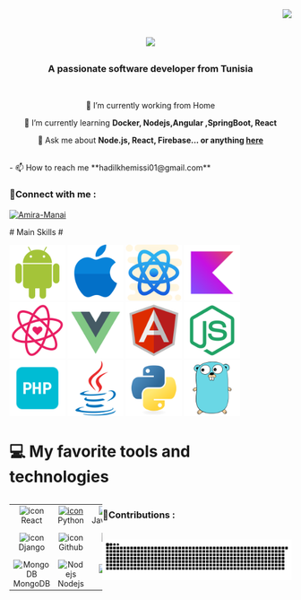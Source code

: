 <img align="right" src="https://visitor-badge.laobi.icu/badge?page_id=amira-1manai.amira-1manai" />

<h1 align="center">
    <img src="https://readme-typing-svg.herokuapp.com/?font=Righteous&size=35&center=true&vCenter=true&width=500&height=70&duration=4000&lines=Hi+There!+👋;+I'm+Amira+Manai!;" />
</h1>

<h3 align="center">A passionate software developer from Tunisia</h3>

<br/>

<div align="center">
 
 🔭 I’m currently working from Home
 
 🌱 I’m currently learning **Docker, Nodejs,Angular ,SpringBoot, React**

💬 Ask me about **Node.js, React, Firebase... or anything [here](https://github.com/amira-1manai/amira-1manai/issues)**



 </div>
 


</div>



<br/>
- 📫 How to reach me **hadilkhemissi01@gmail.com**

<h3 align="left"> 💬Connect with me :</h3>
<p align="left">
<a href="https://www.linkedin.com/in/amira-manai-a348ba286/" target="blank"><img align="center" src="https://raw.githubusercontent.com/rahuldkjain/github-profile-readme-generator/master/src/images/icons/Social/linked-in-alt.svg" alt="Amira-Manai" height="30" width="40" /></a>
</p>
# Main Skills #


<a href="https://developer.android.com/reference"><img src="./android-plain.svg" alt="android" height="100" title="Android reference"></a>
<a href="https://https://ios.cfw.guide/"><img src="./ios.svg" alt="ios" height="100" title="iOS reference"></a>
<a href="https://reactnative.dev/docs/getting-started"><img src="./react-native.svg" alt="react-native" height="100" title="React-Native documentation"></a>
<a href="https://kotlinlang.org/docs/home.html"><img src="./kotlin-original.svg" alt="kotlin" height="100" title="Kotlin documentation"></a>
<a href="https://legacy.reactjs.org/docs/getting-started.html"><img src="./react.svg" alt="react" height="100" title="React documentation"></a>
<a href="https://vuejs.org/guide/introduction.html"><img src="./vue.svg" alt="vue" height="100" title="Vue documentation"></a>
<a href="https://angular.io/start"><img src="./angular.svg" alt="angular" height="100" title="Angular documentation"></a>
<a href="https://nodejs.org/en/docs/guides"><img src="./node.svg" alt="node" height="100" title="Node documentation"></a>
<a href="https://www.php.net/manual/en/index.php"><img src="./php.png" alt="php" height="100" title="PHP documentation"></a>
<a href="https://docs.oracle.com/en/java/"><img src="./java-original.svg" alt="java" height="100" title="Java documentation"></a>
<a href="https://docs.python.org/3/library/index.html"><img src="./python-original.svg" alt="python" height="100" title="Python documentation"></a>
<a href="https://golang.org/doc/"><img src="./go-original.svg" alt="golang" height="100" title="Golang documentation"></a>
# 💻 My favorite tools and technologies
<div style="display: flex; align-items: flex-start; align: center">
<table align="center">
  <tr>
    <td align="center" width="96">
        <img src="https://techstack-generator.vercel.app/react-icon.svg" alt="icon" width="65" height="65" />
      <br>React
    </td>
    <td align="center" width="96">
      <a href="#macropower-tech">
        <img src="https://techstack-generator.vercel.app/python-icon.svg" alt="icon" width="65" height="65" />
      </a>
      <br>Python
    </td>
    <td align="center" width="96">
        <img src="https://techstack-generator.vercel.app/js-icon.svg" alt="icon" width="65" height="65" />
      <br>JavaScript
    </td>
    <td align="center" width="96">
        <img src="https://techstack-generator.vercel.app/cpp-icon.svg" alt="icon" width="65" height="65" />
      <br>C++
    </td>
    <td align="center" width="96">
        <img src="https://techstack-generator.vercel.app/webpack-icon.svg" alt="icon" width="65" height="65" />
      <br>Webpack
    </td>
    <td align="center" width="96">
        <img src="https://techstack-generator.vercel.app/mysql-icon.svg" alt="icon" width="65" height="65" />
      <br>MySQL
    </td>
    <td align="center" width="96">
        <img src="https://techstack-generator.vercel.app/ts-icon.svg" alt="icon" width="65" height="65" />
      <br>TypeScript
    </td>
    <td align="center" width="96">
        <img src="https://techstack-generator.vercel.app/aws-icon.svg" alt="icon" width="65" height="65" />
      <br>AWS
    </td>
    <td align="center" width="96">
        <img src="https://techstack-generator.vercel.app/csharp-icon.svg" alt="icon" width="65" height="65" />
      <br>C#
    </td>
  </tr>
  <tr>
  <td align="center" width="96">
        <img src="https://techstack-generator.vercel.app/django-icon.svg" alt="icon" width="65" height="65" />
      <br>Django
    <td align="center" width="96">
        <img src="https://techstack-generator.vercel.app/github-icon.svg" alt="icon" width="65" height="65" />
      <br>Github
    </td>
    <td align="center" width="96"> 
        <img src="https://user-images.githubusercontent.com/25181517/192108372-f71d70ac-7ae6-4c0d-8395-51d8870c2ef0.png" width="48" height="48" alt="Git" />
      <br>Git
    </td>
    <td align="center"  width="96">
        <img src="https://skillicons.dev/icons?i=laravel" width="48" height="48" alt="Laravel" />
      <br>Laravel
    </td>
    <td align="center"  width="96">
        <img src="https://skillicons.dev/icons?i=html" width="48" height="48" alt="HTML5" />
      <br>HTML5
    </td>
    <td align="center" width="96">
        <img src="https://skillicons.dev/icons?i=css" width="48" height="48" alt="css" />
      <br>CSS
    </td>
    <td align="center"  width="96">
        <img src="https://skillicons.dev/icons?i=bootstrap" width="48" height="48" alt="bootstrap" />
      <br>Bootstrap
    </td>
    <td align="center" width="96">
        <img src="https://skillicons.dev/icons?i=tailwind" width="48" height="48" alt="tailwind" />
      <br>Tailwind
    </td>
    <td align="center" width="96">
        <img src="https://skillicons.dev/icons?i=jquery" width="48" height="48" alt="jQuery" />
      <br>jQuery
    </td>
  </tr>
 <tr>
      <td align="center" width="96">
        <img src="https://skillicons.dev/icons?i=mongodb" width="48" height="48" alt="MongoDB" />
      <br>MongoDB
    </td>
        <td align="center" width="96">
        <img src="https://skillicons.dev/icons?i=nodejs" width="48" height="48" alt="Nodejs" />
      <br>Nodejs
      </td>
      </td>
    <td align="center" width="96">
        <img src="https://skillicons.dev/icons?i=php" width="48" height="48" alt="PHP" />
      <br>PHP
    </td>
            <td align="center" width="96">
        <img src="https://skillicons.dev/icons?i=vscode" width="48" height="48" alt="VsCode" />
      <br>VsCode
    </td>
              <td align="center" width="96">
        <img src="https://skillicons.dev/icons?i=wordpress" width="48" height="48" alt="WordPress" />
      <br>WordPress
    </td>
              <td align="center" width="96">
        <img src="https://skillicons.dev/icons?i=vue" width="48" height="48" alt="Vue" />
      <br>Vue
    </td>
              <td align="center" width="96">
        <img src="https://skillicons.dev/icons?i=sass" width="48" height="48" alt="Sass" />
      <br>Sass
    </td>
              <td align="center" width="96">
        <img src="https://skillicons.dev/icons?i=graphql" width="48" height="48" alt="MySQL" />
      <br>GraphQL
    </td>
    <td align="center" width="96">
        <img src="https://skillicons.dev/icons?i=postgres" width="48" height="48" alt="PostgreSQL" />
      <br>PostgreSQL
    </td>
 </tr>
</table>
<br><br>
<div align="left">
  <h3> 🐍Contributions :</h3>
  <br>
  <img alt="snake eating my contributions" src="https://github.com/walidhsn/walidhsn/blob/output/github-contribution-grid-snake.svg" />
  <br/>
</div>
<hr/>



</div>

